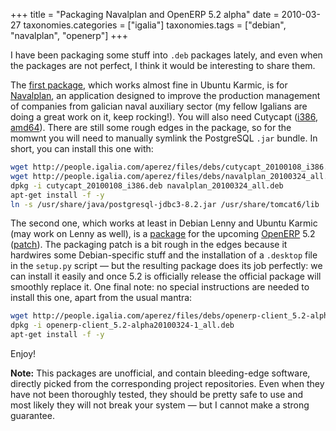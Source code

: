 +++
title = "Packaging Navalplan and OpenERP 5.2 alpha"
date = 2010-03-27
taxonomies.categories = ["igalia"]
taxonomies.tags = ["debian", "navalplan", "openerp"]
+++

I have been packaging some stuff into `.deb` packages lately, and even
when the packages are not perfect, I think it would be interesting to
share them.

The [first package][], which works almost fine in Ubuntu Karmic, is for
[Navalplan][], an application designed to improve the production
management of companies from galician naval auxiliary sector (my fellow
Igalians are doing a great work on it, keep rocking!). You will also
need Cutycapt ([i386][], [amd64][]). There are still some rough edges in
the package, so for the momwnt you will need to manually symlink the
PostgreSQL `.jar` bundle. In short, you can install this one with:

```bash
wget http://people.igalia.com/aperez/files/debs/cutycapt_20100108_i386.deb
wget http://people.igalia.com/aperez/files/debs/navalplan_20100324_all.deb
dpkg -i cutycapt_20100108_i386.deb navalplan_20100324_all.deb
apt-get install -f -y
ln -s /usr/share/java/postgresql-jdbc3-8.2.jar /usr/share/tomcat6/lib
```

The second one, which works at least in Debian Lenny and Ubuntu Karmic
(may work on Lenny as well), is a [package][] for the upcoming
[OpenERP][] 5.2 ([patch][]). The packaging patch is a bit rough in the
edges because it hardwires some Debian-specific stuff and the
installation of a `.desktop` file in the `setup.py` script — but the
resulting package does its job perfectly: we can install it easily and
once 5.2 is officially release the official package will smoothly
replace it. One final note: no special instructions are needed to
install this one, apart from the usual mantra:

```bash
wget http://people.igalia.com/aperez/files/debs/openerp-client_5.2-alpha20100324-1_all.deb
dpkg -i openerp-client_5.2-alpha20100324-1_all.deb
apt-get install -f -y
```

Enjoy!

**Note:** This packages are unofficial, and contain bleeding-edge
software, directly picked from the corresponding project repositories.
Even when they have not been thoroughly tested, they should be pretty
safe to use and most likely they will not break your system — but I
cannot make a strong guarantee.

  [updated OpenERP package]: http://people.igalia.com/aperez/files/debs/openerp-client_5.2-alpha20100420-5_all.deb
  [first package]: http://people.igalia.com/aperez/files/debs/navalplan_20100324_all.deb
  [Navalplan]: http://www.navalplan.org/
  [i386]: http://people.igalia.com/aperez/files/debs/cutycapt_20100108_i386.deb
  [amd64]: http://people.igalia.com/aperez/files/debs/cutycapt_20100108_amd64.deb
  [package]: http://people.igalia.com/aperez/files/debs/openerp-client_5.2-alpha20100324-1_all.deb
  [OpenERP]: http://www.openerp.com/
  [patch]: http://people.igalia.com/aperez/files/debs/openobject-client-debian-20100315.patch
